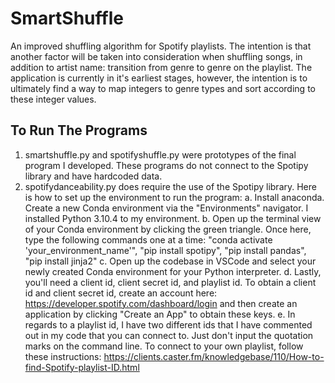 # SmartShuffle
An improved shuffling algorithm for Spotify playlists. The intention is that another factor will be taken into consideration when shuffling songs, in addition to artist name: transition from genre to genre on the playlist. The application is currently in it's earliest stages, however, the intention is to ultimately find a way to map integers to genre types and sort according to these integer values.

## To Run The Programs
1. smartshuffle.py and spotifyshuffle.py were prototypes of the final program I developed. These programs do not connect to the Spotipy library and have hardcoded data.
2. spotifydanceability.py does require the use of the Spotipy library. Here is how to set up the environment to run the program:
a. Install anaconda. Create a new Conda environment via the "Environments" navigator. I installed Python 3.10.4 to my environment.
b. Open up the terminal view of your Conda environment by clicking the green triangle. Once here, type the following commands one at a time: "conda activate 'your_environment_name'", "pip install spotipy", "pip install pandas", "pip install jinja2"
c. Open up the codebase in VSCode and select your newly created Conda environment for your Python interpreter.
d. Lastly, you'll need a client id, client secret id, and playlist id. To obtain a client id and client secret id, create an account here: https://developer.spotify.com/dashboard/login and then create an application by clicking "Create an App" to obtain these keys. 
e. In regards to a playlist id, I have two different ids that I have commented out in my code that you can connect to. Just don't input the quotation marks on the command line. To connect to your own playlist, follow these instructions: https://clients.caster.fm/knowledgebase/110/How-to-find-Spotify-playlist-ID.html
